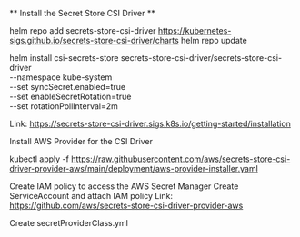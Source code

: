 ** Install the Secret Store CSI Driver **

helm repo add secrets-store-csi-driver https://kubernetes-sigs.github.io/secrets-store-csi-driver/charts
helm repo update

helm install csi-secrets-store secrets-store-csi-driver/secrets-store-csi-driver \
  --namespace kube-system \
  --set syncSecret.enabled=true \
  --set enableSecretRotation=true \
  --set rotationPollInterval=2m

Link: https://secrets-store-csi-driver.sigs.k8s.io/getting-started/installation

Install AWS Provider for the CSI Driver

kubectl apply -f https://raw.githubusercontent.com/aws/secrets-store-csi-driver-provider-aws/main/deployment/aws-provider-installer.yaml

Create IAM policy to access the AWS Secret Manager
Create ServiceAccount and attach IAM policy 
Link: https://github.com/aws/secrets-store-csi-driver-provider-aws

Create secretProviderClass.yml
